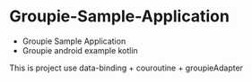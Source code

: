 # Groupie-Sample-Application
- Groupie Sample Application
- Groupie android example kotlin

This is project use data-binding + couroutine + groupieAdapter

